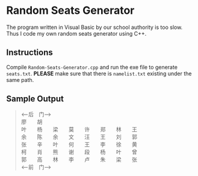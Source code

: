 # Random Seats Generator
The program written in Visual Basic by our school authority is too slow. Thus I code my own random seats generator using C++.
## Instructions
Compile `Random-Seats-Generator.cpp` and run the exe file to generate `seats.txt`. **PLEASE** make sure that there is `namelist.txt` existing under the same path.
## Sample Output
><--后　门--><br/>
廖　　胡　　<br/>
叶　　杨　　梁　　莫　　许　　郑　　林　　王　　<br/>
余　　陈　　余　　文　　汪　　王　　刘　　郭　　<br/>
张　　辛　　叶　　何　　王　　李　　徐　　黄　　<br/>
柯　　肖　　熊　　谢　　段　　杨　　叶　　曾　　<br/>
郭　　高　　林　　李　　卢　　朱　　梁　　张　　<br/>
<--前　门-->
